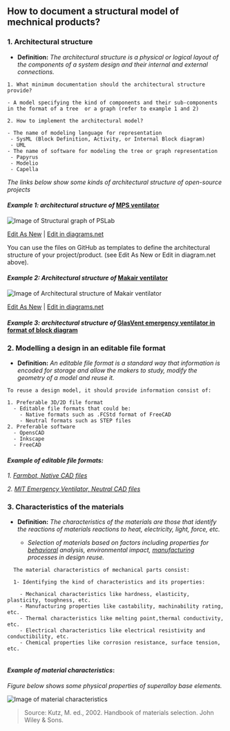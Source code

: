## **How to document a structural model of mechnical products?**

 ### **1. Architectural structure**

- **Definition:** *The architectural structure is a physical or logical layout of the components of a system design and their internal and external connections.*


 ```
1. What minimum documentation should the architectural structure provide?
 
- A model specifying the kind of components and their sub-components in the format of a tree  or a graph (refer to example 1 and 2)

2. How to implement the architectural model?

- The name of modeling language for representation 
  - SysML (Block Definition, Activity, or Internal Block diagram)
  - UML
- The name of software for modeling the tree or graph representation
  - Papyrus
  - Modelio
  - Capella  
  ```

*The links below show some kinds of architectural structure of open-source projects*

#### *Example 1: architectural structure of* [MPS ventilator](https://www.monolithicpower.com/en/mps-open-source-ventilator)

![Image of Structural graph of PSLab](https://github.com/OPEN-NEXT/wp2.3_template/blob/main/Sources/Images/Architecture%20of%20mechanical%20structural%20model.jpg)

<a href="https://app.diagrams.net/#G1GCkQGQB4dYQCXf016Il42YpoE1dwrAtm" target="_blank">Edit As New</a> | <a href="https://app.diagrams.net/#G1GCkQGQB4dYQCXf016Il42YpoE1dwrAtm" target="_blank">Edit in diagrams.net</a>

You can use the files on GitHub as templates to define the architectural structure of your project/product. (see Edit As New or Edit in diagram.net above).


#### *Example 2: Architectural structure of* [Makair ventilator](https://github.com/makers-for-life/makair) 

![Image of Architectural structure of Makair ventilator](https://github.com/OPEN-NEXT/wp2.3_template/blob/main/Sources/Images/Architectural%20structure%20of%20makair%20ventilator.jpg)

<a href="https://app.diagrams.net/#G1DN3jEDVI9DlEGjVZ8jHI2kTvyz1dFT_O" target="_blank">Edit As New</a> | <a href="https://app.diagrams.net/#G1DN3jEDVI9DlEGjVZ8jHI2kTvyz1dFT_O">Edit in diagrams.net</a>

#### *Example 3: architectural structure of* [GlasVent emergency ventilator in format of block diagram](https://onlinelibrary.wiley.com/doi/10.1002/gch2.202000046)


### **2. Modelling a design in an editable file format**

- **Definition:** *An editable file format is a standard way that information is encoded for storage and allow the makers to study, modify the geometry of a model and reuse it.* 

 ```
To reuse a design model, it should provide information consist of:

 1. Preferable 3D/2D file format
   - Editable file formats that could be:
     - Native formats such as .FCStd format of FreeCAD 
     - Neutral formats such as STEP files
 2. Preferable software 
   - OpensCAD
   - Inkscape
   - FreeCAD
  ```

#### *Example of editable file formats:* 

*1. [Farmbot, Native CAD files](https://genesis.farm.bot/v1.5/Extras/cad)*

*2. [MIT Emergency Ventilator, Neutral CAD files](https://e-vent.mit.edu/resources/downloads/)*


### **3. Characteristics of the materials**

- **Definition:** *The characteristics of the materials are those that identify the reactions of materials reactions to heat, electricity, light, force, etc.* 

  - *Selection of materials  based on factors including properties for [behavioral](https://github.com/OPEN-NEXT/wp2.3_template/tree/main/Documentation/3.%20Design/Behavioral%20model) analysis, environmental impact, [manufacturing](https://github.com/OPEN-NEXT/wp2.3_template/tree/main/Documentation/4.%20Manufacturing) processes in design reuse.* 

```
  The material characteristics of mechanical parts consist: 
  
  1- Identifying the kind of characteristics and its properties: 
  
    - Mechanical characteristics like hardness, elasticity, plasticity, toughness, etc. 
    - Manufacturing properties like castability, machinability rating, etc.
    - Thermal characteristics like melting point,thermal conductivity, etc.
    - Electrical characteristics like electrical resistivity and conductibility, etc.
    - Chemical properties like corrosion resistance, surface tension, etc.
     
  ```
  
  #### *Example of material characteristics*:
  
*Figure below shows some physical properties of superalloy base elements.*

![Image of material characteristics](https://github.com/OPEN-NEXT/wp2.3_template/blob/main/Sources/Images/material%20characteristics%20example.jpg)

> Source: Kutz, M. ed., 2002. Handbook of materials selection. John Wiley & Sons.
  

  ```
